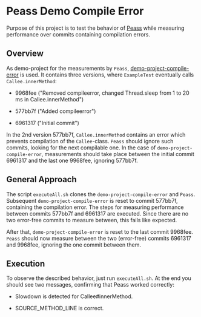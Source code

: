 # Peass Demo Compile Error
Purpose of this project is to test the behavior of [Peass](https://github.com/DaGeRe/peass) while measuring performance over commits containing compilation errors.

## Overview
As demo-project for the measurements by `Peass`, [demo-project-compile-error](https://github.com/mai13drd/demo-project-compile-error) is used. It contains three versions, where `ExampleTest` eventually calls `Callee.innerMethod`:

* 9968fee ("Removed compileerror, changed Thread.sleep from 1 to 20 ms in Callee.innerMethod")

* 577bb7f ("Added compileerror")

* 6961317 ("Initial commit")

In the 2nd version 577bb7f, `Callee.innerMethod` contains an error which prevents compilation of the `Callee`-class. `Peass` should ignore such commits, looking for the next compilable one. In the case of `demo-project-compile-error`, measurements should take place between the initial commit 6961317 and the last one 9968fee, ignoring 577bb7f.

## General Approach
The script `executeAll.sh` clones the `demo-project-compile-error` and `Peass`. Subsequent `demo-project-compile-error` is reset to commit 577bb7f, containing the compilation error. The steps for measuring performance between commits 577bb7f and 6961317 are executed. Since there are no two error-free commits to measure between, this fails like expected.

After that, `demo-project-compile-error` is reset to the last commit 9968fee. `Peass` should now measure between the two (error-free) commits 6961317 and 9968fee, ignoring the one commit between them.

## Execution
To observe the described behavior, just run `executeAll.sh`. At the end you should see two messages, confirming that Peass worked correctly:

* Slowdown is detected for Callee#innerMethod.

* SOURCE_METHOD_LINE is correct.
